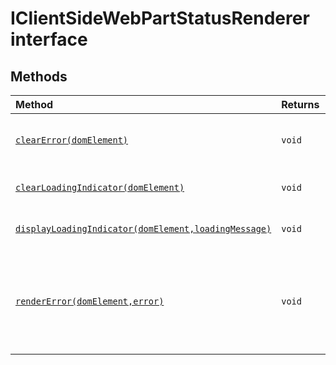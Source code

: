 # IClientSideWebPartStatusRenderer interface













## Methods

| Method	   |  Returns	| Description|
|:-------------|:-------|:-----------|
|[`clearError(domElement)`](#clearerrordomelement)      | `void` | Clear the webpart error message. |
|[`clearLoadingIndicator(domElement)`](#clearloadingindicatordomelement)      | `void` | Clear the loading indicator. |
|[`displayLoadingIndicator(domElement,loadingMessage)`](#displayloadingindicatordomelementloadingmessage)      | `void` | Display a loading spinner. |
|[`renderError(domElement,error)`](#rendererrordomelementerror)      | `void` | Render the provided error message in the webpart container div. |



